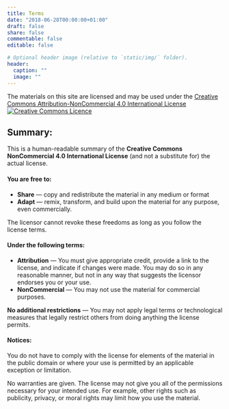 ```yaml
---
title: Terms
date: "2018-06-28T00:00:00+01:00"
draft: false
share: false
commentable: false
editable: false

# Optional header image (relative to `static/img/` folder).
header:
  caption: ""
  image: ""
---
```


The materials on this site are licensed and may be used under the <a rel="license" href="http://creativecommons.org/licenses/by-nc/4.0/">Creative Commons Attribution-NonCommercial 4.0 International License</a>
<br />
<a rel="license" href="http://creativecommons.org/licenses/by-nc/4.0/"><img alt="Creative Commons Licence" style="border-width:0" src="https://i.creativecommons.org/l/by-nc/4.0/88x31.png" /></a><br />

## Summary:

This is a human-readable summary of the **Creative Commons NonCommercial 4.0 International License** (and not a substitute for) the actual license.

#### You are free to:

- **Share** — copy and redistribute the material in any medium or format
- **Adapt** — remix, transform, and build upon the material
for any purpose, even commercially.

The licensor cannot revoke these freedoms as long as you follow the license terms.

#### Under the following terms:

- **Attribution** — You must give appropriate credit, provide a link to the license, and indicate if changes were made. You may do so in any reasonable manner, but not in any way that suggests the licensor endorses you or your use.
- **NonCommercial** — You may not use the material for commercial purposes.

**No additional restrictions** — You may not apply legal terms or technological measures that legally restrict others from doing anything the license permits.

#### Notices:
You do not have to comply with the license for elements of the material in the public domain or where your use is permitted by an applicable exception or limitation.

No warranties are given. The license may not give you all of the permissions necessary for your intended use. For example, other rights such as publicity, privacy, or moral rights may limit how you use the material.
